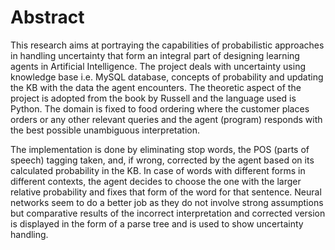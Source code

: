 # Abstract

This research aims at portraying the capabilities of probabilistic approaches in
handling uncertainty that form an integral part of designing learning agents in
Artificial Intelligence. The project deals with uncertainty using knowledge base
i.e. MySQL database, concepts of probability and updating the KB with the data
the agent encounters. The theoretic aspect of the project is adopted from the
book by Russell and the language used is Python. The domain is fixed to food
ordering where the customer places orders or any other relevant queries and the
agent (program) responds with the best possible unambiguous interpretation.

The implementation is done by eliminating stop words, the POS (parts of speech)
tagging taken, and, if wrong, corrected by the agent based on its calculated
probability in the KB. In case of words with different forms in different
contexts, the agent decides to choose the one with the larger relative
probability and fixes that form of the word for that sentence. Neural networks
seem to do a better job as they do not involve strong assumptions but
comparative results of the incorrect interpretation and corrected version is
displayed in the form of a parse tree and is used to show uncertainty handling.
